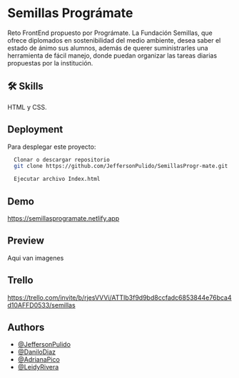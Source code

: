# Semillas Prográmate

Reto FrontEnd propuesto por Prográmate.
La Fundación Semillas, que ofrece diplomados en sostenibilidad del medio ambiente, desea saber el estado de ánimo sus alumnos, además de querer suministrarles una herramienta de fácil manejo, donde puedan organizar las tareas diarias propuestas por la institución.

## 🛠 Skills
HTML y CSS.

## Deployment

Para desplegar este proyecto:

```bash
  Clonar o descargar repositorio
  git clone https://github.com/JeffersonPulido/SemillasProgr-mate.git
```
```bash
  Ejecutar archivo Index.html
```

## Demo

https://semillasprogramate.netlify.app

## Preview

Aqui van imagenes

## Trello

https://trello.com/invite/b/rjesVVVi/ATTIb3f9d9bd8ccfadc6853844e76bca4d10AFFD0533/semillas

## Authors

- [@JeffersonPulido](https://www.github.com/JeffersonPulido)
- [@DaniloDiaz](https://github.com/DaniloDiaz08)
- [@AdrianaPico](https://github.com/adrianapico)
- [@LeidyRivera](https://github.com/Ladyriv)
